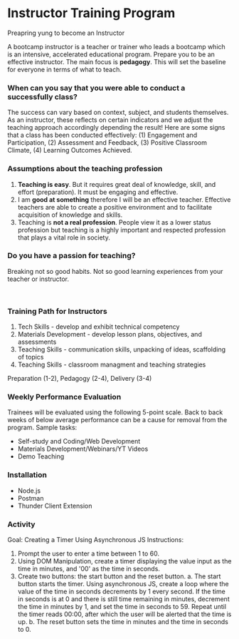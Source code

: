 # Instructor Training Program

Preapring yung to become an Instructor

A bootcamp instructor is a teacher or trainer who leads a bootcamp which is an intensive, accelerated educational program. Prepare you to be an effective instructor. The main focus is <b>pedagogy</b>. This will set the baseline for everyone in terms of what to teach.

### When can you say that you were able to conduct a successfully class?

The success can vary based on context, subject, and students themselves. As an instructor, these reflects on certain indicators and we adjust the teaching approach accordingly depending the result! Here are some signs that a class has been conducted effectively: (1) Engagement and Participation, (2) Assessment and Feedback, (3) Positive Classroom Climate, (4) Learning Outcomes Achieved.

### Assumptions about the teaching profession

1. <b>Teaching is easy</b>. But it requires great deal of knowledge, skill, and effort (preparation). It must be engaging and effective.
2. I am <b>good at something</b> therefore I will be an effective teacher. Effective teachers are able to create a positive environment and to facilitate acquisition of knowledge and skills.
3. Teaching is <b>not a real profession</b>. People view it as a lower status profession but teaching is a highly important and respected profession that plays a vital role in society.

### Do you have a passion for teaching?

Breaking not so good habits. Not so good learning experiences from your teacher or instructor.

<br/>

### Training Path for Instructors

1. Tech Skills - develop and exhibit technical competency
2. Materials Development - develop lesson plans, objectives, and assessments
3. Teaching Skills - communication skills, unpacking of ideas, scaffolding of topics
4. Teaching Skills - classroom managment and teaching strategies

Preparation (1-2), Pedagogy (2-4), Delivery (3-4) 

### Weekly Performance Evaluation

Trainees will be evaluated using the following 5-point scale. Back to back weeks of below average performance can be a cause for removal from the program. Sample tasks:
- Self-study and Coding/Web Development
- Materials Development/Webinars/YT Videos
- Demo Teaching


### Installation
- Node.js
- Postman
- Thunder Client Extension


### Activity
Goal: Creating a Timer Using Asynchronous JS
Instructions: 
1. Prompt the user to enter a time between 1 to 60.
2. Using DOM Manipulation, create a timer displaying the value input as the time in minutes, and '00' as the time in seconds.
3. Create two buttons: the start button and the reset button.
  a. The start button starts the timer. Using asynchronous JS, create a loop where the value of the time in seconds decrements by 1 every second. If the time in seconds is at 0 and there is still time remaining in minutes, decrement the time in minutes by 1, and set the time in seconds to 59. Repeat until the timer reads 00:00, after which the user will be alerted that the time is up.
  b. The reset button sets the time in minutes and the time in seconds to 0.